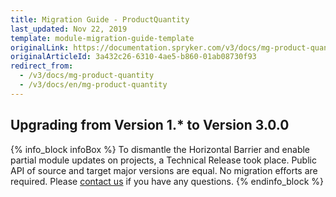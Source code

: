 ```yaml
---
title: Migration Guide - ProductQuantity
last_updated: Nov 22, 2019
template: module-migration-guide-template
originalLink: https://documentation.spryker.com/v3/docs/mg-product-quantity
originalArticleId: 3a432c26-6310-4ae5-b860-01ab08730f93
redirect_from:
  - /v3/docs/mg-product-quantity
  - /v3/docs/en/mg-product-quantity
---
```


## Upgrading from Version 1.* to Version 3.0.0
{% info_block infoBox %}
To dismantle the Horizontal Barrier and enable partial module updates on projects, a Technical Release took place. Public API of source and target major versions are equal. No migration efforts are required. Please [contact us](https://spryker.com/en/support/) if you have any questions.
{% endinfo_block %}
